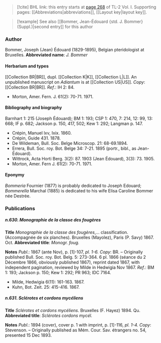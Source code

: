 > [!cite] BHL link: this entry starts at [page 268](https://www.biodiversitylibrary.org/page/33120399) of TL-2 Vol. I.
> Supporting pages: [[Abbreviations|abbreviations]], [[Layout key|layout key]].

> [!example] See also [[Bommer, Jean-Édouard {std. J. Bommer} (Suppl.)|second entry]] for this author

### Author

Bommer, Joseph (Jean) Édouard (1829-1895), Belgian pteridologist at Bruxelles. 
**Abbreviated name**: *J. Bommer*

#### Herbarium and types

[[Collection BR|BR]], dupl. [[Collection K|K]], [[Collection L|L]]. An unpublished manuscript on *Adiantum* is at [[Collection US|US]]. *Copy*: [[Collection BR|BR]].
*Ref*.: IH 2: 84.
- Morton, Amer. Fern. J. 61(2): 70-71. 1971.

#### Bibliography and biography

Barnhart 1: 215 (Joseph Édouard); BM 1: 193; CSP 1: 470, 7: 214, 12: 99, 13: 668; IF p. 682; Jackson p. 150, 417, 502; Kew 1: 292; Langman p. 147.
- Crépin, Manuel lxv, Ixix. 1860.
- Crépin, Guide 431. 1878.
- De Wildeman, Bull. Soc. Belge Microscop. 21: 68-69.1894.
- Errera, Bull. Soc. roy. Bot. Belge 34: 7-21. 1895 (portr., bibl., as Jean-Édouard).
- Wittrock, Acta Horti Berg. 3(2): 87. 1903 (Jean Édouard), 3(3): 73. 1905.
- Morton, Amer. Fern J. 61(2): 70-71. 1971.

#### Eponymy

*Bommeria* Fournier (1877) is probably dedicated to Joseph Edouard; *Bommerella* Marchal (1885) is dedicated to his wife Elisa Caroline Bommer née Destrée.

### Publications

##### n.630. Monographie de la classe des fougères

**Title**
*Monographie de la classe des fougères*,... classification. (Accompagnée de six planches). Bruxelles (Mayolez), Paris (P. Savy) 1867. Oct.
**Abbreviated title**: *Monogr. foug.*

**Notes**
*Publ*.: 1867 (ante Nov), p. \[1\]-107, *pl. 1-6. Copy*: BR. – Originally published Bull. Soc. roy. Bot. Belg. 5: 273-364. 6 pl. 1866 (séance du 2 Décembre 1866, obviously published 1867), reprint dated 1867, with independent pagination, reviewed by Milde in Hedwigia Nov 1867.
*Ref*.: BM 1: 193; Jackson p. 150; Kew 1: 292; PR 963; IDC 7164.
- Milde, Hedwigia 6(11): 161-163. 1867.
- Kuhn, Bot. Zeit. 25: 415-416. 1867.

##### n.631. Sclérotes et cordons mycéliens

**Title**
*Sclérotes et cordons mycéliens*. Bruxelles (F. Hayez) 1894. Qu.
**Abbreviated title**: *Sclérotes cordons mycél.*

**Notes**
*Publ*.: 1894 (cover), cover p. 1 with imprint, p. \[1\]-116, *pl. 1-4. Copy*: Stevenson. – Originally published as Mém. Cour. Sav. étrangers no. 54, presented 15 Dec 1893.

